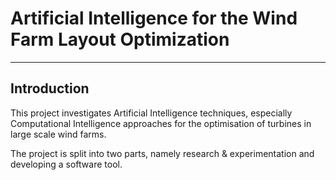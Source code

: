 # Artificial Intelligence for the Wind Farm Layout Optimization
---

## Introduction

This project investigates Artificial Intelligence techniques, especially Computational Intelligence approaches for the optimisation of turbines in large scale wind farms.

The project is split into two parts, namely research & experimentation and developing a software tool.


